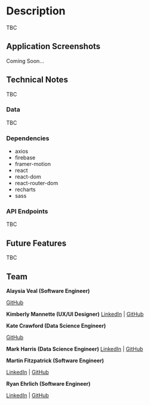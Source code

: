 # Description
TBC

## Application Screenshots
Coming Soon...

## Technical Notes
TBC

### Data
TBC

### Dependencies
 - axios
 - firebase
 - framer-motion
 - react
 - react-dom
 - react-router-dom
 - recharts
 - sass

### API Endpoints
TBC

## Future Features
TBC

## Team


**Alaysia Veal (Software Engineer)**
<!-- [LinkedIn](https://www.linkedin.com/in/NAME/) | -->
[GitHub](https://github.com/AlaysiaVeal)

**Kimberly Mannette (UX/UI Designer)**
[LinkedIn](https://www.linkedin.com/in/kimberlymannette/) |
[GitHub](https://github.com/kimberlymannette)

**Kate Crawford (Data Science Engineer)**
<!-- [LinkedIn](https://www.linkedin.com/in/NAME/) | -->
[GitHub](https://github.com/codewithkate)

**Mark Harris (Data Science Engineer)**
[LinkedIn](https://www.linkedin.com/in/markcharris1/) |
[GitHub](https://github.com/MarkCHarris)

**Martin Fitzpatrick (Software Engineer)**

[LinkedIn](https://www.linkedin.com/in/martinj-fitzpatrick/) |
[GitHub](https://github.com/krsnamara)

**Ryan Ehrlich (Software Engineer)**

[LinkedIn](https://www.linkedin.com/in/ryanehrlich/) |
[GitHub](https://github.com/Jagerziel)


 